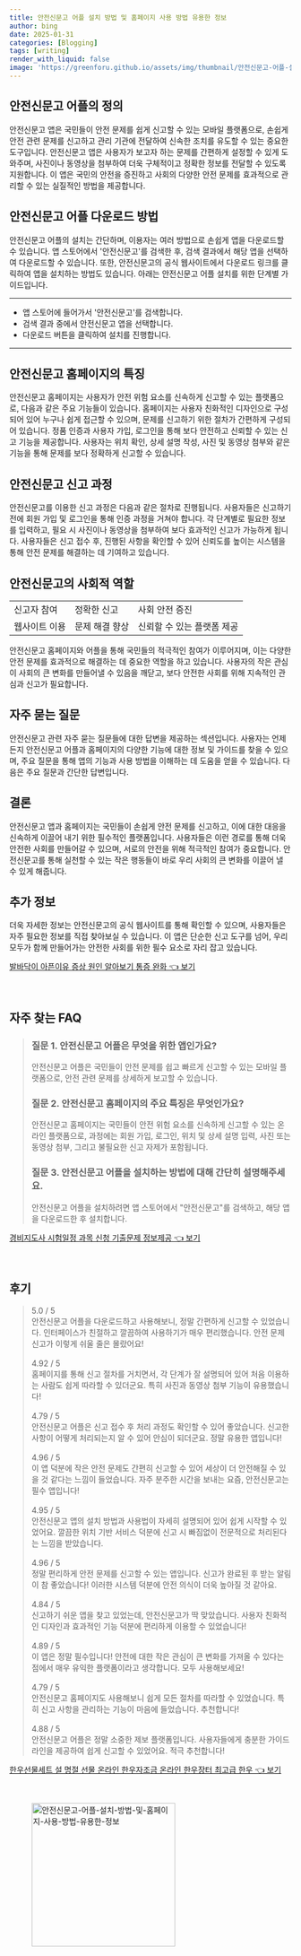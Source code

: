 ```yaml
---
title: 안전신문고 어플 설치 방법 및 홈페이지 사용 방법 유용한 정보
author: bing
date: 2025-01-31
categories: [Blogging]
tags: [writing]
render_with_liquid: false
image: 'https://greenforu.github.io/assets/img/thumbnail/안전신문고-어플-설치-방법-및-홈페이지-사용-방법-유용한-정보.webp'
---
```



<h2 id='안전신문고_어플_정의'>안전신문고 어플의 정의</h2>

<p>안전신문고 앱은 국민들이 안전 문제를 쉽게 신고할 수 있는 모바일 플랫폼으로, 손쉽게 안전 관련 문제를 신고하고 관리 기관에 전달하여 신속한 조치를 유도할 수 있는 중요한 도구입니다. 안전신문고 앱은 사용자가 보고자 하는 문제를 간편하게 설정할 수 있게 도와주며, 사진이나 동영상을 첨부하여 더욱 구체적이고 정확한 정보를 전달할 수 있도록 지원합니다. 이 앱은 국민의 안전을 증진하고 사회의 다양한 안전 문제를 효과적으로 관리할 수 있는 실질적인 방법을 제공합니다.</p>

<h2 id='안전신문고_어플_다운로드_방법'>안전신문고 어플 다운로드 방법</h2>

<p>안전신문고 어플의 설치는 간단하며, 이용자는 여러 방법으로 손쉽게 앱을 다운로드할 수 있습니다. 앱 스토어에서 '안전신문고'를 검색한 후, 검색 결과에서 해당 앱을 선택하여 다운로드할 수 있습니다. 또한, 안전신문고의 공식 웹사이트에서 다운로드 링크를 클릭하여 앱을 설치하는 방법도 있습니다. 아래는 안전신문고 어플 설치를 위한 단계별 가이드입니다.</p>

<hr />

<ul>
    <li>앱 스토어에 들어가서 '안전신문고'를 검색합니다.</li>
    <li>검색 결과 중에서 안전신문고 앱을 선택합니다.</li>
    <li>다운로드 버튼을 클릭하여 설치를 진행합니다.</li>
</ul>

<hr />

<h2 id='안전신문고_홈페이지_특징'>안전신문고 홈페이지의 특징</h2>

<p>안전신문고 홈페이지는 사용자가 안전 위험 요소를 신속하게 신고할 수 있는 플랫폼으로, 다음과 같은 주요 기능들이 있습니다. 홈페이지는 사용자 친화적인 디자인으로 구성되어 있어 누구나 쉽게 접근할 수 있으며, 문제를 신고하기 위한 절차가 간편하게 구성되어 있습니다. 정품 인증과 사용자 가입, 로그인을 통해 보다 안전하고 신뢰할 수 있는 신고 기능을 제공합니다. 사용자는 위치 확인, 상세 설명 작성, 사진 및 동영상 첨부와 같은 기능을 통해 문제를 보다 정확하게 신고할 수 있습니다.</p>

<h2 id='신고_과정'>안전신문고 신고 과정</h2>

<p>안전신문고를 이용한 신고 과정은 다음과 같은 절차로 진행됩니다. 사용자들은 신고하기 전에 회원 가입 및 로그인을 통해 인증 과정을 거쳐야 합니다. 각 단계별로 필요한 정보를 입력하고, 필요 시 사진이나 동영상을 첨부하여 보다 효과적인 신고가 가능하게 됩니다. 사용자들은 신고 접수 후, 진행된 사항을 확인할 수 있어 신뢰도를 높이는 시스템을 통해 안전 문제를 해결하는 데 기여하고 있습니다.</p>

<h2 id='안전신문고의_사회적_역할'>안전신문고의 사회적 역할</h2>

<table>
    <tr>
        <td>신고자 참여</td>
        <td>정확한 신고</td>
        <td>사회 안전 증진</td>
    </tr>
    <tr>
        <td>웹사이트 이용</td>
        <td>문제 해결 향상</td>
        <td>신뢰할 수 있는 플랫폼 제공</td>
    </tr>
</table>

<p>안전신문고 홈페이지와 어플을 통해 국민들의 적극적인 참여가 이루어지며, 이는 다양한 안전 문제를 효과적으로 해결하는 데 중요한 역할을 하고 있습니다. 사용자의 작은 관심이 사회의 큰 변화를 만들어낼 수 있음을 깨닫고, 보다 안전한 사회를 위해 지속적인 관심과 신고가 필요합니다.</p>

<h2 id='자주_묻는_질문'>자주 묻는 질문</h2>

<p>안전신문고 관련 자주 묻는 질문들에 대한 답변을 제공하는 섹션입니다. 사용자는 언제든지 안전신문고 어플과 홈페이지의 다양한 기능에 대한 정보 및 가이드를 찾을 수 있으며, 주요 질문을 통해 앱의 기능과 사용 방법을 이해하는 데 도움을 얻을 수 있습니다. 다음은 주요 질문과 간단한 답변입니다.</p>

<h2 id='결론'>결론</h2>

<p>안전신문고 앱과 홈페이지는 국민들이 손쉽게 안전 문제를 신고하고, 이에 대한 대응을 신속하게 이끌어 내기 위한 필수적인 플랫폼입니다. 사용자들은 이런 경로를 통해 더욱 안전한 사회를 만들어갈 수 있으며, 서로의 안전을 위해 적극적인 참여가 중요합니다. 안전신문고를 통해 실천할 수 있는 작은 행동들이 바로 우리 사회의 큰 변화를 이끌어 낼 수 있게 해줍니다.</p>

<h2 id='추가_정보'>추가 정보</h2>

<p>더욱 자세한 정보는 안전신문고의 공식 웹사이트를 통해 확인할 수 있으며, 사용자들은 자주 필요한 정보를 직접 찾아보실 수 있습니다. 이 앱은 단순한 신고 도구를 넘어, 우리 모두가 함께 만들어가는 안전한 사회를 위한 필수 요소로 자리 잡고 있습니다.</p>


<p><a class="click-button" title="발바닥이 아픈이유 증상 원인 알아보기 통증 완화" href="https://greenforu.github.io/posts/%EB%B0%9C%EB%B0%94%EB%8B%A5%EC%9D%B4-%EC%95%84%ED%94%88%EC%9D%B4%EC%9C%A0-%EC%A6%9D%EC%83%81-%EC%9B%90%EC%9D%B8-%EC%95%8C%EC%95%84%EB%B3%B4%EA%B8%B0-%ED%86%B5%EC%A6%9D-%EC%99%84%ED%99%94/" rel="dofollow">발바닥이 아픈이유 증상 원인 알아보기 통증 완화 👈 보기</a></p><br>
<h2 id='자주_찾는_FAQ'>자주 찾는 FAQ</h2>
<div itemscope="" itemtype="https://schema.org/FAQPage"> 
<blockquote> 
<div itemscope="" itemprop="mainEntity" itemtype="https://schema.org/Question"> 
<h3 itemprop="name">질문 1. 안전신문고 어플은 무엇을 위한 앱인가요?</h3> 
<div itemscope="" itemprop="acceptedAnswer" itemtype="https://schema.org/Answer"> 
<span itemprop="text"> 
<p>안전신문고 어플은 국민들이 안전 문제를 쉽고 빠르게 신고할 수 있는 모바일 플랫폼으로, 안전 관련 문제를 상세하게 보고할 수 있습니다.</p> 
</span> 
</div> 
</div> 
<div itemscope="" itemprop="mainEntity" itemtype="https://schema.org/Question"> 
<h3 itemprop="name">질문 2. 안전신문고 홈페이지의 주요 특징은 무엇인가요?</h3> 
<div itemscope="" itemprop="acceptedAnswer" itemtype="https://schema.org/Answer"> 
<span itemprop="text"> 
<p>안전신문고 홈페이지는 국민들이 안전 위험 요소를 신속하게 신고할 수 있는 온라인 플랫폼으로, 과정에는 회원 가입, 로그인, 위치 및 상세 설명 입력, 사진 또는 동영상 첨부, 그리고 불필요한 신고 자제가 포함됩니다.</p> 
</span> 
</div> 
</div> 
<div itemscope="" itemprop="mainEntity" itemtype="https://schema.org/Question"> 
<h3 itemprop="name">질문 3. 안전신문고 어플을 설치하는 방법에 대해 간단히 설명해주세요.</h3> 
<div itemscope="" itemprop="acceptedAnswer" itemtype="https://schema.org/Answer"> 
<span itemprop="text"> 
<p>안전신문고 어플을 설치하려면 앱 스토어에서 "안전신문고"를 검색하고, 해당 앱을 다운로드한 후 설치합니다.</p> 
</span> 
</div> 
</div> 
</blockquote> 
</div>
<p><a class="click-button" title="경비지도사 시험일정 과목 신청 기출문제 정보제공" href="https://greenforu.github.io/posts/%EA%B2%BD%EB%B9%84%EC%A7%80%EB%8F%84%EC%82%AC-%EC%8B%9C%ED%97%98%EC%9D%BC%EC%A0%95-%EA%B3%BC%EB%AA%A9-%EC%8B%A0%EC%B2%AD-%EA%B8%B0%EC%B6%9C%EB%AC%B8%EC%A0%9C-%EC%A0%95%EB%B3%B4%EC%A0%9C%EA%B3%B5/" rel="dofollow">경비지도사 시험일정 과목 신청 기출문제 정보제공 👈 보기</a></p><br>
<h2 id='후기'>후기</h2>
<div itemscope itemtype="https://schema.org/Product">
  <blockquote>
  <div itemprop="review" itemscope itemtype="https://schema.org/Review">
      <div itemprop="reviewRating" itemscope itemtype="https://schema.org/Rating"> <span itemprop="ratingValue">5.0</span> / <span itemprop="bestRating">5</span> </div>
      <span itemprop="reviewBody">안전신문고 어플을 다운로드하고 사용해보니, 정말 간편하게 신고할 수 있었습니다. 인터페이스가 친절하고 깔끔하여 사용하기가 매우 편리했습니다. 안전 문제 신고가 이렇게 쉬울 줄은 몰랐어요!</span>
  </div>
  <br>
  <div itemprop="review" itemscope itemtype="https://schema.org/Review">
      <div itemprop="reviewRating" itemscope itemtype="https://schema.org/Rating"> <span itemprop="ratingValue">4.92</span> / <span itemprop="bestRating">5</span> </div>
      <span itemprop="reviewBody">홈페이지를 통해 신고 절차를 거치면서, 각 단계가 잘 설명되어 있어 처음 이용하는 사람도 쉽게 따라할 수 있더군요. 특히 사진과 동영상 첨부 기능이 유용했습니다!</span>
  </div>
  <br>
  <div itemprop="review" itemscope itemtype="https://schema.org/Review">
      <div itemprop="reviewRating" itemscope itemtype="https://schema.org/Rating"> <span itemprop="ratingValue">4.79</span> / <span itemprop="bestRating">5</span> </div>
      <span itemprop="reviewBody">안전신문고 어플은 신고 접수 후 처리 과정도 확인할 수 있어 좋았습니다. 신고한 사항이 어떻게 처리되는지 알 수 있어 안심이 되더군요. 정말 유용한 앱입니다!</span>
  </div>
  <br>
  <div itemprop="review" itemscope itemtype="https://schema.org/Review">
      <div itemprop="reviewRating" itemscope itemtype="https://schema.org/Rating"> <span itemprop="ratingValue">4.96</span> / <span itemprop="bestRating">5</span> </div>
      <span itemprop="reviewBody">이 앱 덕분에 작은 안전 문제도 간편히 신고할 수 있어 세상이 더 안전해질 수 있을 것 같다는 느낌이 들었습니다. 자주 분주한 시간을 보내는 요즘, 안전신문고는 필수 앱입니다!</span>
  </div>
  <br>
  <div itemprop="review" itemscope itemtype="https://schema.org/Review">
      <div itemprop="reviewRating" itemscope itemtype="https://schema.org/Rating"> <span itemprop="ratingValue">4.95</span> / <span itemprop="bestRating">5</span> </div>
      <span itemprop="reviewBody">안전신문고 앱의 설치 방법과 사용법이 자세히 설명되어 있어 쉽게 시작할 수 있었어요. 깔끔한 위치 기반 서비스 덕분에 신고 시 빠짐없이 전문적으로 처리된다는 느낌을 받았습니다.</span>
  </div>
  <br>
  <div itemprop="review" itemscope itemtype="https://schema.org/Review">
      <div itemprop="reviewRating" itemscope itemtype="https://schema.org/Rating"> <span itemprop="ratingValue">4.96</span> / <span itemprop="bestRating">5</span> </div>
      <span itemprop="reviewBody">정말 편리하게 안전 문제를 신고할 수 있는 앱입니다. 신고가 완료된 후 받는 알림이 참 좋았습니다! 이러한 시스템 덕분에 안전 의식이 더욱 높아질 것 같아요.</span>
  </div>
  <br>
  <div itemprop="review" itemscope itemtype="https://schema.org/Review">
      <div itemprop="reviewRating" itemscope itemtype="https://schema.org/Rating"> <span itemprop="ratingValue">4.84</span> / <span itemprop="bestRating">5</span> </div>
      <span itemprop="reviewBody">신고하기 쉬운 앱을 찾고 있었는데, 안전신문고가 딱 맞았습니다. 사용자 친화적인 디자인과 효과적인 기능 덕분에 편리하게 이용할 수 있었습니다!</span>
  </div>
  <br>
  <div itemprop="review" itemscope itemtype="https://schema.org/Review">
      <div itemprop="reviewRating" itemscope itemtype="https://schema.org/Rating"> <span itemprop="ratingValue">4.89</span> / <span itemprop="bestRating">5</span> </div>
      <span itemprop="reviewBody">이 앱은 정말 필수입니다! 안전에 대한 작은 관심이 큰 변화를 가져올 수 있다는 점에서 매우 유익한 플랫폼이라고 생각합니다. 모두 사용해보세요!</span>
  </div>
  <br>
  <div itemprop="review" itemscope itemtype="https://schema.org/Review">
      <div itemprop="reviewRating" itemscope itemtype="https://schema.org/Rating"> <span itemprop="ratingValue">4.79</span> / <span itemprop="bestRating">5</span> </div>
      <span itemprop="reviewBody">안전신문고 홈페이지도 사용해보니 쉽게 모든 절차를 따라할 수 있었습니다. 특히 신고 사항을 관리하는 기능이 마음에 들었습니다. 추천합니다!</span>
  </div>
  <br>
  <div itemprop="review" itemscope itemtype="https://schema.org/Review">
      <div itemprop="reviewRating" itemscope itemtype="https://schema.org/Rating"> <span itemprop="ratingValue">4.88</span> / <span itemprop="bestRating">5</span> </div>
      <span itemprop="reviewBody">안전신문고 어플은 정말 소중한 제보 플랫폼입니다. 사용자들에게 충분한 가이드라인을 제공하여 쉽게 신고할 수 있었어요. 적극 추천합니다!</span>
  </div>
  </blockquote>
</div>
<p><a class="click-button" title="한우선물세트 설 명절 선물 온라인 한우자조금 온라인 한우장터 최고급 한우" href="https://greenforu.github.io/posts/%ED%95%9C%EC%9A%B0%EC%84%A0%EB%AC%BC%EC%84%B8%ED%8A%B8-%EC%84%A4-%EB%AA%85%EC%A0%88-%EC%84%A0%EB%AC%BC-%EC%98%A8%EB%9D%BC%EC%9D%B8-%ED%95%9C%EC%9A%B0%EC%9E%90%EC%A1%B0%EA%B8%88-%EC%98%A8%EB%9D%BC%EC%9D%B8-%ED%95%9C%EC%9A%B0%EC%9E%A5%ED%84%B0-%EC%B5%9C%EA%B3%A0%EA%B8%89-%ED%95%9C%EC%9A%B0/" rel="dofollow">한우선물세트 설 명절 선물 온라인 한우자조금 온라인 한우장터 최고급 한우 👈 보기</a></p><br>
<figure class="image"><img src="https://greenforu.github.io/assets/img/thumbnail/안전신문고-어플-설치-방법-및-홈페이지-사용-방법-유용한-정보.webp" alt="안전신문고-어플-설치-방법-및-홈페이지-사용-방법-유용한-정보" width="256" height="256"></figure>